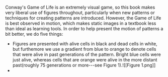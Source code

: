Conway's Game of Life is an extremely visual game, so this book makes very liberal use of figures throughout, particularly when new patterns or techniques for creating patterns are introduced. However, the Game of Life is best observed in motion, which makes static images in a textbook less than ideal as learning tools. In order to help present the motion of patterns a bit better, we do five things:
* Figures are presented with alive cells in black and dead cells in white, but furthemore we use a gradient from blue to orange to denote cells that were alive in past generations of the pattern. Bright blue cells were just alive, whereas cells that are orange were alive in the more distant past(roughly 75 generations or more---see Figure 1).![[Figure 1.png]]
* 